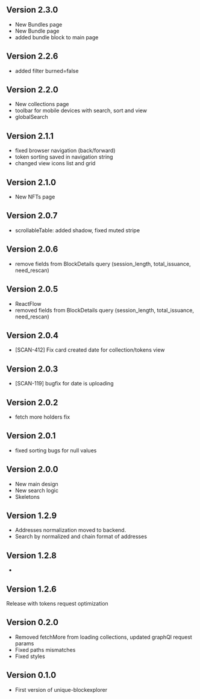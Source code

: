 ## Version 2.3.0

- New Bundles page
- New Bundle page
- added bundle block to main page

## Version 2.2.6

- added filter burned=false

## Version 2.2.0

- New collections page
- toolbar for mobile devices with search, sort and view
- globalSearch


## Version 2.1.1

- fixed browser navigation (back/forward)
- token sorting saved in navigation string
- changed view icons list and grid 

## Version 2.1.0

- New NFTs page

## Version 2.0.7

- scrollableTable: added shadow, fixed muted stripe

## Version 2.0.6

- remove fields from BlockDetails query (session_length, total_issuance, need_rescan)

## Version 2.0.5

- ReactFlow 
- removed fields from BlockDetails query (session_length, total_issuance, need_rescan)

## Version 2.0.4

- [SCAN-412] Fix card created date for collection/tokens view

## Version 2.0.3

- [SCAN-119] bugfix for date is uploading

## Version 2.0.2

- fetch more holders fix

## Version 2.0.1

- fixed sorting bugs for null values

## Version 2.0.0

- New main design
- New search logic
- Skeletons

## Version 1.2.9

- Addresses normalization moved to backend.
- Search by normalized and chain format of addresses

## Version 1.2.8

-

## Version 1.2.6

Release with tokens request optimization

## Version 0.2.0

- Removed fetchMore from loading collections, updated graphQl request params
- Fixed paths mismatches
- Fixed styles

## Version 0.1.0

- First version of unique-blockexplorer
